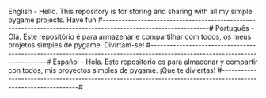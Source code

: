 English - Hello. This repository is for storing and sharing with all my simple pygame projects. Have fun
#---------------------------------------------------------------------------------------------------------------#
Português - Olá. Este repositório é para armazenar e compartilhar com todos, os meus projetos simples de pygame. Divirtam-se!
#---------------------------------------------------------------------------------------------------------------------------#
Español - Hola. Este repositorio es para almacenar y compartir con todos, mis proyectos simples de pygame. ¡Que te diviertas!
#---------------------------------------------------------------------------------------------------------------#
